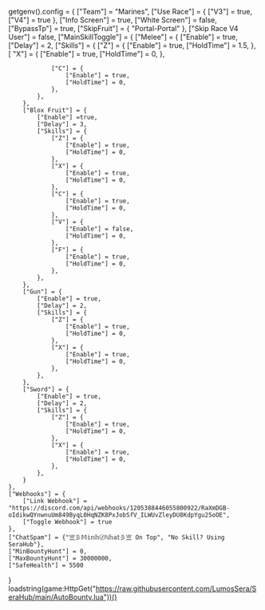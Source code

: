 getgenv().config = {
    ["Team"] = "Marines",
    ["Use Race"] = {
        ["V3"] = true,
        ["V4"] = true
    },
    ["Info Screen"] = true,
    ["White Screen"] = false,
    ["BypassTp"] = true,
    ["SkipFruit"] = {
        "Portal-Portal"
    },
    ["Skip Race V4 User"] = false,
    ["MainSkillToggle"] = {
        ["Melee"] = {
            ["Enable"] = true,
            ["Delay"] = 2,
            ["Skills"] = {
                ["Z"] = {
                    ["Enable"] = true,
                    ["HoldTime"] = 1.5,
                },
                [ "X"] = {
                    ["Enable"] = true,
                    ["HoldTime"] = 0,
                },

                ["C"] = {
                    ["Enable"] = true,
                    ["HoldTime"] = 0,
                },
            },
        },
        ["Blox Fruit"] = {
            ["Enable"] =true,
            ["Delay"] = 3,
            ["Skills"] = {
                ["Z"] = {
                    ["Enable"] = true,
                    ["HoldTime"] = 0,
                },
                ["X"] = {
                    ["Enable"] = true,
                    ["HoldTime"] = 0,
                },
                ["C"] = {
                    ["Enable"] = true,
                    ["HoldTime"] = 0,
                },
                ["V"] = {
                    ["Enable"] = false,
                    ["HoldTime"] = 0,
                },
                ["F"] = {
                    ["Enable"] = true,
                    ["HoldTime"] = 0,
                },
            },
        },
        ["Gun"] = {
            ["Enable"] = true,
            ["Delay"] = 2,
            ["Skills"] = {
                ["Z"] = {
                    ["Enable"] = true,
                    ["HoldTime"] = 0,
                },
                ["X"] = {
                    ["Enable"] = true,
                    ["HoldTime"] = 0,
                },
            },
        },
        ["Sword"] = {
            ["Enable"] = true,
            ["Delay"] = 2,
            ["Skills"] = {
                ["Z"] = {
                    ["Enable"] = true,
                    ["HoldTime"] = 0,
                },
                ["X"] = {
                    ["Enable"] = true,
                    ["HoldTime"] = 0,
                },
            },
        }
    },
    ["Webhooks"] = {
        ["Link Webhook"] = "https://discord.com/api/webhooks/1205388446055800922/RaXmDGB-oIdikwQYnwnuUm849ByqL0HqNZK8PxJobSfV_ILWUvZleyDU8KdpYgu25oOE",
        ["Toggle Webhook"] = true
    },
    ["ChatSpam"] = {"亗彡𝕄𝕚𝕟𝕙〄ℕ𝕙𝕒𝕥彡亗 On Top", "No Skill? Using SeraHub"},
    ["MinBountyHunt"] = 0,
    ["MaxBountyHunt"] = 30000000,
    ["SafeHealth"] = 5500
}
loadstring(game:HttpGet("https://raw.githubusercontent.com/LumosSera/SeraHub/main/AutoBounty.lua"))()
